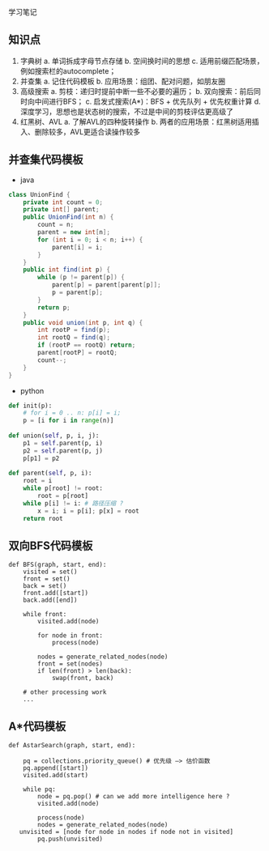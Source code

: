 学习笔记
## 知识点
1. 字典树
    a. 单词拆成字母节点存储
    b. 空间换时间的思想
    c. 适用前缀匹配场景，例如搜索栏的autocomplete；
2. 并查集
    a. 记住代码模板
    b. 应用场景：组团、配对问题，如朋友圈
2. 高级搜索
    a. 剪枝：递归时提前中断一些不必要的遍历；
    b. 双向搜索：前后同时向中间进行BFS；
    c. 启发式搜索(A*)：BFS + 优先队列 + 优先权重计算
    d. 深度学习，思想也是状态树的搜索，不过是中间的剪枝评估更高级了
3. 红黑树、AVL
    a. 了解AVL的四种旋转操作
    b. 两者的应用场景：红黑树适用插入、删除较多，AVL更适合读操作较多

## 并查集代码模板
* java

```java
class UnionFind { 
	private int count = 0; 
	private int[] parent; 
	public UnionFind(int n) { 
		count = n; 
		parent = new int[n]; 
		for (int i = 0; i < n; i++) { 
			parent[i] = i;
		}
	} 
	public int find(int p) { 
		while (p != parent[p]) { 
			parent[p] = parent[parent[p]]; 
			p = parent[p]; 
		}
		return p; 
	}
	public void union(int p, int q) { 
		int rootP = find(p); 
		int rootQ = find(q); 
		if (rootP == rootQ) return; 
		parent[rootP] = rootQ; 
		count--;
	}
}
```

* python
```python
def init(p): 
	# for i = 0 .. n: p[i] = i; 
	p = [i for i in range(n)] 
 
def union(self, p, i, j): 
	p1 = self.parent(p, i) 
	p2 = self.parent(p, j) 
	p[p1] = p2 
 
def parent(self, p, i): 
	root = i 
	while p[root] != root: 
		root = p[root] 
	while p[i] != i: # 路径压缩 ?
		x = i; i = p[i]; p[x] = root 
	return root
```

## 双向BFS代码模板
```
def BFS(graph, start, end):
    visited = set()
	front = set()
    back = set()
	front.add([start]) 
    back.add([end])

	while front: 
		visited.add(node)

        for node in front:
		    process(node)

		nodes = generate_related_nodes(node) 
		front = set(nodes)
        if len(front) > len(back):
            swap(front, back)

	# other processing work 
	...
```

## A*代码模板
```
def AstarSearch(graph, start, end):

	pq = collections.priority_queue() # 优先级 —> 估价函数
	pq.append([start]) 
	visited.add(start)

	while pq: 
		node = pq.pop() # can we add more intelligence here ?
		visited.add(node)

		process(node) 
		nodes = generate_related_nodes(node) 
   unvisited = [node for node in nodes if node not in visited]
		pq.push(unvisited)
```